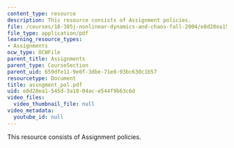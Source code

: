 ```yaml
---
content_type: resource
description: This resource consists of Assignment policies.
file: /courses/18-385j-nonlinear-dynamics-and-chaos-fall-2004/e8d28ea1545d3a1804ace544f9b63c6d_assngment_pol.pdf
file_type: application/pdf
learning_resource_types:
- Assignments
ocw_type: OCWFile
parent_title: Assignments
parent_type: CourseSection
parent_uid: 659dfe11-9e0f-3dbe-71e8-93bc630c1b57
resourcetype: Document
title: assngment_pol.pdf
uid: e8d28ea1-545d-3a18-04ac-e544f9b63c6d
video_files:
  video_thumbnail_file: null
video_metadata:
  youtube_id: null
---
```

This resource consists of Assignment policies.

